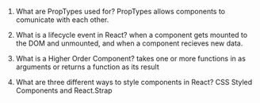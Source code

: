 1. What are PropTypes used for?
PropTypes allows components to comunicate with each other. 

2. What is a lifecycle event in React?
when a component gets mounted to the DOM and unmounted, and when a component recieves new data. 

3. What is a Higher Order Component?
takes one or more functions in as arguments or returns a function as its result

4. What are three different ways to style components in React? 
CSS
Styled Components 
and React.Strap 
